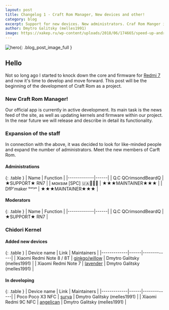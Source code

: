 ```yaml
---
layout: post
title: Changelog 1 - Craft Rom Manager, New devices and other!
category: blog
excerpt: Support for new devices. New administrators. Craf Rom Manger is the official app.
author: Dmytro Galitsky (melles1991)
image: https://xakep.ru/wp-content/uploads/2018/06/174665/speed-up-android-h.jpg
---
```


![hero]({{page.image}}){: .blog_post_image_full }

## Hello

Not so long ago I started to knock down the core and firmware for [Redmi 7](https://www.craft-rom.ml/devices/onclite/) and now it's time to develop and move forward. 
This post will be the beginning of the development of Craft Rom as a project.

### New Craft Rom Manager!

Our official app is currently in active development.
Its main task is the news feed of the site, as well as updating kernels and firmware within our project.
In the near future we will release and describe in detail its functionality.

### Expansion of the staff

In connection with the above, it was decided to look for like-minded people and expand the number of administrators.
Meet the new members of Carft Rom.

#### Administrations

{: .table }
| Name | Function |
|-------------|------|
| Q.C QCrimsondBeardQ | ★SUPPORT★ RN7 |
| мακѕιм [SPC] 🇺🇦🤝🏳️‍🌈 | ★★★MAINTAINER★★★ |
| DfP'maker ˢᵘʳʸᵃ | ★★★MAINTAINER★★★ |

#### Moderators

{: .table }
| Name | Function |
|-------------|------|
| Q.C QCrimsondBeardQ | ★SUPPORT★ RN7 |



### Chidori Kernel

#### Added new devices

{: .table }
| Device name | Link | Maintainers |
|-------------|------|-------------|
| Xiaomi Redmi Note 8 / 8T | [ginkgo/willow](https://www.craft-rom.ml/devices/ginkgo/) | Dmytro Galitsky (melles1991) |
| Xiaomi Redmi Note 7 | [lavender](https://www.craft-rom.ml/devices/lavender/) | Dmytro Galitsky (melles1991) |

#### In developing

{: .table }
| Device name | Link | Maintainers |
|-------------|------|-------------|
| Poco Poco X3 NFC | [surya](https://www.craft-rom.ml/devices/surya/) | Dmytro Galitsky (melles1991) |
| Xiaomi Redmi 9C NFC | [angelican](https://www.craft-rom.ml/devices/angelican/) | Dmytro Galitsky (melles1991) |
